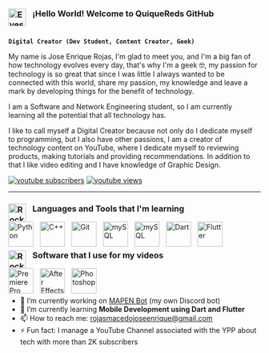 ### <img align="left" alt="Eyes" width="35px" style="padding-right:10px;" src="https://user-images.githubusercontent.com/70863031/214644849-1240d6f2-329f-46a9-8bc4-458d3d215ef8.gif"/> ¡Hello World! Welcome to QuiqueReds GitHub
#

**`Digital Creator (Dev Student, Content Creator, Geek)`**

My name is Jose Enrique Rojas, I'm glad to meet you, and I'm a big fan of how technology evolves every day, that's why I'm a geek 🤓, my passion for technology is so great that since I was little I always wanted to be connected with this world, share my passion, my knowledge and leave a mark by developing things for the benefit of technology.

I am a Software and Network Engineering student, so I am currently learning all the potential that all technology has.

I like to call myself a Digital Creator because not only do I dedicate myself to programming, but I also have other passions, I am a creator of technology content on YouTube, where I dedicate myself to reviewing products, making tutorials and providing recommendations. In addition to that I like video editing and I have knowledge of Graphic Design.

<p align="left">
      <a href="https://www.youtube.com/c/MAPENTech?sub_confirmation=1">
         <img alt="youtube subscribers" title="Subscribe to MAPEN Tech" src="https://custom-icon-badges.demolab.com/youtube/channel/subscribers/UC3nQBkZDOemTx3ZHXfLg1ug?color=%23E05D44&label=MAPENTech&logo=video&logoColor=white&style=for-the-badge&labelColor=CE4630"/></a> 
      <a href="https://www.youtube.com/c/MAPENTech">
         <img alt="youtube views" title="YouTube views" src="https://custom-icon-badges.demolab.com/youtube/channel/views/UC3nQBkZDOemTx3ZHXfLg1ug?color=%23E1AD0E&logo=eye&logoColor=white&style=for-the-badge&labelColor=C79600"/></a> 

---

### <img align="left" alt="Rocket" width="35px" style="padding-right:10px;" src="https://user-images.githubusercontent.com/70863031/214645675-51ba7ceb-3126-41d0-a8a2-15c713b0404a.gif"/>  Languages and Tools that I'm learning

<img align="left" alt="Python" width="50px" style="padding-right:10px;" src="https://cdn.jsdelivr.net/gh/devicons/devicon/icons/python/python-original.svg"/>
<img align="left" alt="C++" width="50px" style="padding-right:10px;" src="https://cdn.jsdelivr.net/gh/devicons/devicon/icons/cplusplus/cplusplus-original.svg"/>
<img align="left" alt="Git" width="50px" style="padding-right:10px;" src="https://cdn.jsdelivr.net/gh/devicons/devicon/icons/git/git-original.svg"/>
<img align="left" alt="mySQL" width="50px" style="padding-right:10px;" src="https://cdn.jsdelivr.net/gh/devicons/devicon/icons/mysql/mysql-original.svg"/>
<img align="left" alt="mySQL" width="50px" style="padding-right:10px;" src="https://github.com/nextcord/nextcord/blob/master/assets/logo.svg"/>
<img align="left" alt="Dart" width="50px" style="padding-right:10px;" src="https://cdn.jsdelivr.net/gh/devicons/devicon/icons/dart/dart-original.svg"/>
<img align="left" alt="Flutter" width="50px" style="padding-right:10px;" src="https://cdn.jsdelivr.net/gh/devicons/devicon/icons/flutter/flutter-original.svg"/>
<br />

#

### <img align="left" alt="Rocket" width="35px" style="padding-right:10px;" src="https://user-images.githubusercontent.com/70863031/214646083-acb180c2-82b7-49de-85a5-d6a554f64caa.gif"/> Software that I use for my videos

<img align="left" alt="Premiere Pro" width="50px" style="padding-right:10px;" src="https://cdn.jsdelivr.net/gh/devicons/devicon/icons/premierepro/premierepro-original.svg"/>
<img align="left" alt="After Effects" width="50px" style="padding-right:10px;" src="https://cdn.jsdelivr.net/gh/devicons/devicon/icons/aftereffects/aftereffects-original.svg"/>
<img align="left" alt="Photoshop" width="50px" style="padding-right:10px;" src="https://cdn.jsdelivr.net/gh/devicons/devicon/icons/photoshop/photoshop-plain.svg"/>       
<br />

#

- 🔭 I’m currently working on [MAPEN Bot](https://github.com/quiquereds/MAPENBot) (my own Discord bot)
- 🌱 I’m currently learning **Mobile Development using Dart and Flutter**
- 📫 How to reach me: rojasmacedojoseenrique@gmail.com
- ⚡ Fun fact: I manage a YouTube Channel associated with the YPP about tech with more than 2K subscribers
